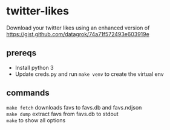 # twitter-likes

Download your twitter likes using an enhanced version of https://gist.github.com/datagrok/74a71f572493e603919e

## prereqs

* Install python 3
* Update creds.py and run `make venv` to create the virtual env

## commands

`make fetch` downloads favs to favs.db and favs.ndjson  
`make dump` extract favs from favs.db to stdout  
`make` to show all options
